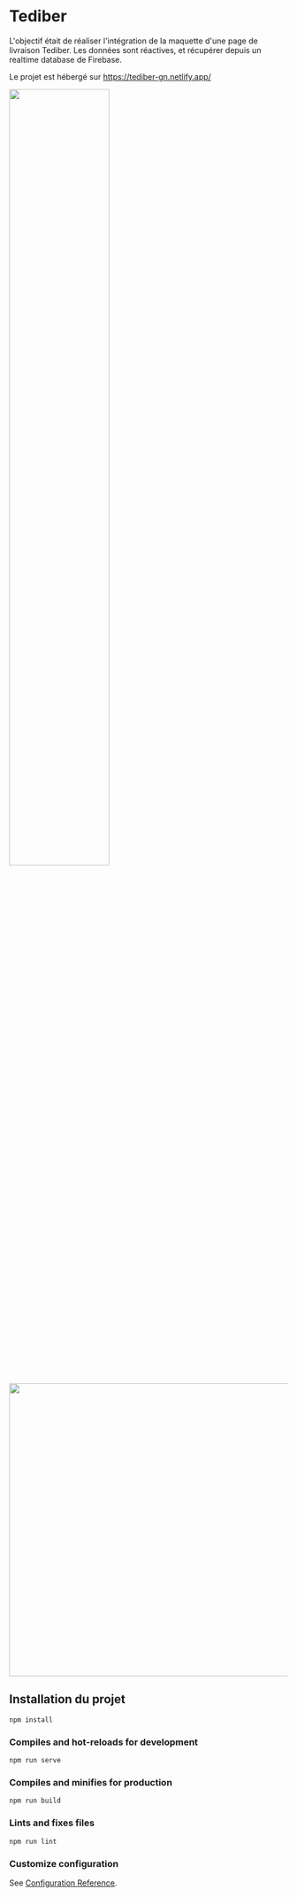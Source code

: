 # Tediber

L'objectif était de réaliser l'intégration de la maquette d'une page de livraison Tediber. 
Les données sont réactives, et récupérer depuis un realtime database de Firebase.

Le projet est hébergé sur https://tediber-gn.netlify.app/

<img src="https://user-images.githubusercontent.com/78444291/152993072-26cba5da-d1f3-411c-a3f1-b296bb70ea23.png" width="60%" height="60%"> <img src="https://user-images.githubusercontent.com/78444291/152993272-3db58c41-0b86-478f-92b4-25d060997848.png" height="530">


## Installation du projet

```
npm install
```

### Compiles and hot-reloads for development
```
npm run serve
```

### Compiles and minifies for production
```
npm run build
```

### Lints and fixes files
```
npm run lint
```

### Customize configuration
See [Configuration Reference](https://cli.vuejs.org/config/).
